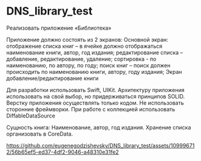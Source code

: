 # DNS_library_test
Реализовать приложение «Библиотека»

Приложение должно состоять из 2 экранов:
Основной экран: 
отображение списка книг – в ячейке должно отображаться наименование книги, автор, год издания;
редактирование списка – добавление, редактирование, удаление;
сортировка - по наименованию, по автору, по году;
поиск книг – поиск должен происходить по наименованию книги, автору, году издания;
Экран добавление/редактирование книги

Для разработки использовать Swift, UIKit.
Архитектуру приложения использовать на свой выбор, но придерживаться принципов SOLID.
Верстку приложения осуществлять только кодом.
Не использовать сторонние фреймворки.
При работе с коллекцией использовать DiffableDataSource

Сущность книга: Наименование, автор, год издания.
Хранение списка организовать в CoreData.


https://github.com/eugenegodzishevsky/DNS_library_test/assets/109996712/56b65ef5-ed37-4df2-9046-a48310e31fe2

